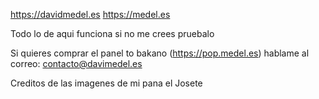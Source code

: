
https://davidmedel.es
https://medel.es

Todo lo de aqui funciona si no me crees pruebalo

Si quieres comprar el panel to bakano (https://pop.medel.es) hablame al correo: contacto@davimedel.es

Creditos de las imagenes de mi pana el Josete
